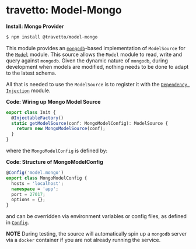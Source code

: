 travetto: Model-Mongo
===


**Install: Mongo Provider**
```bash
$ npm install @travetto/model-mongo
```


This module provides an [`mongodb`](https://mongodb.com)-based implementation of `ModelSource` for the [`Model`](https://github.com/travetto/travetto/tree/master/module/model) module.  This source allows the `Model` module to read, write and query against `mongodb`. Given the dynamic nature of `mongodb`, during development when models are modified, nothing needs to be done to adapt to the latest schema.

All that is needed to use the `ModelSource` is to register it with the [`Dependency Injection`](https://github.com/travetto/travetto/tree/master/module/di) module.

**Code: Wiring up Mongo Model Source**
```typescript
export class Init {
  @InjectableFactory()
  static getModelSource(conf: MongoModelConfig): ModelSource {
    return new MongoModelSource(conf);
  }
}
```

where the `MongoModelConfig` is defined by:

**Code: Structure of MongoModelConfig**
```typescript
@Config('model.mongo')
export class MongoModelConfig {
  hosts = 'localhost';
  namespace = 'app';
  port = 27017;
  options = {};
}
```

and can be overridden via environment variables or config files, as defined in [`Config`](https://github.com/travetto/travetto/tree/master/module/config).

**NOTE** During testing, the source will automatically spin up a `mongodb` server via a `docker` container if you are not already running the service.